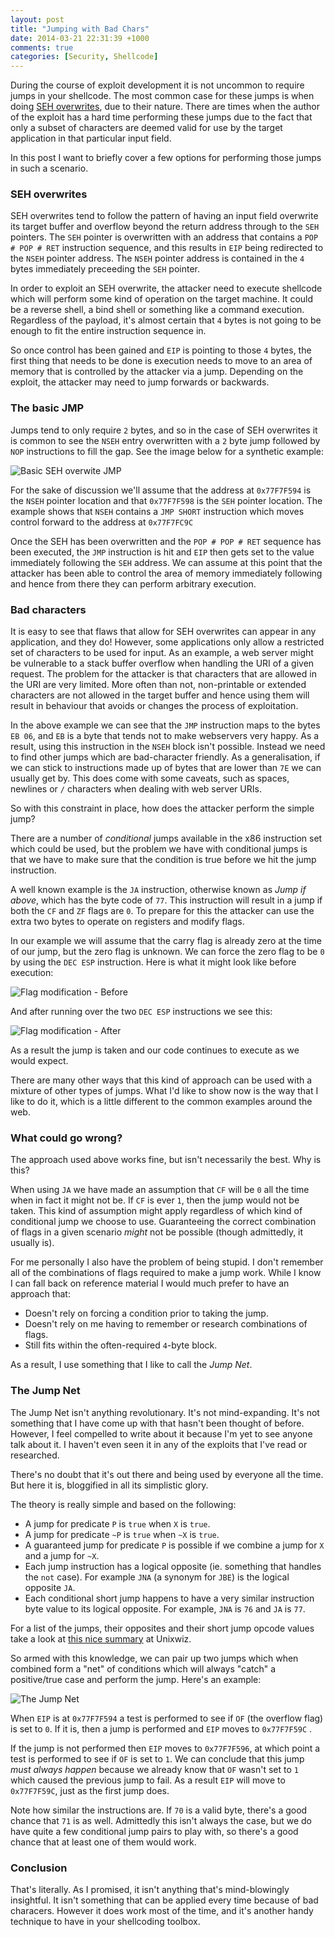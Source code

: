 ```yaml
---
layout: post
title: "Jumping with Bad Chars"
date: 2014-03-21 22:31:39 +1000
comments: true
categories: [Security, Shellcode]
---
```


During the course of exploit development it is not uncommon to require jumps in your shellcode. The most common case for these jumps is when doing [SEH overwrites][], due to their nature. There are times when the author of the exploit has a hard time performing these jumps due to the fact that only a subset of characters are deemed valid for use by the target application in that particular input field.

In this post I want to briefly cover a few options for performing those jumps in such a scenario.

<!--more-->

### SEH overwrites

SEH overwrites tend to follow the pattern of having an input field overwrite its target buffer and overflow beyond the return address through to the `SEH` pointers. The `SEH` pointer is overwritten with an address that contains a `POP # POP # RET` instruction sequence, and this results in `EIP` being redirected to the `NSEH` pointer address. The `NSEH` pointer address is contained in the `4` bytes immediately preceeding the `SEH` pointer.

In order to exploit an SEH overwrite, the attacker need to execute shellcode which will perform some kind of operation on the target machine. It could be a reverse shell, a bind shell or something like a command execution. Regardless of the payload, it's almost certain that `4` bytes is not going to be enough to fit the entire instruction sequence in.

So once control has been gained and `EIP` is pointing to those `4` bytes, the first thing that needs to be done is execution needs to move to an area of memory that is controlled by the attacker via a jump. Depending on the exploit, the attacker may need to jump forwards or backwards.

### The basic JMP

Jumps tend to only require `2` bytes, and so in the case of SEH overwrites it is common to see the `NSEH` entry overwritten with a `2` byte jump followed by `NOP` instructions to fill the gap. See the image below for a synthetic example:

![Basic SEH overwite JMP](/uploads/2014/03/jmp-1-basicjmp.png)

For the sake of discussion we'll assume that the address at `0x77F7F594` is the `NSEH` pointer location and that `0x77F7F598` is the `SEH` pointer location. The example shows that `NSEH` contains a `JMP SHORT` instruction which moves control forward to the address at `0x77F7FC9C`

Once the SEH has been overwritten and the `POP # POP # RET` sequence has been executed, the `JMP` instruction is hit and `EIP` then gets set to the value immediately following the `SEH` address. We can assume at this point that the attacker has been able to control the area of memory immediately following and hence from there they can perform arbitrary execution.

### Bad characters

It is easy to see that flaws that allow for SEH overwrites can appear in any application, and they do! However, some applications only allow a restricted set of characters to be used for input. As an example, a web server might be vulnerable to a stack buffer overflow when handling the URI of a given request. The problem for the attacker is that characters that are allowed in the URI are very limited. More often than not, non-printable or extended characters are not allowed in the target buffer and hence using them will result in behaviour that avoids or changes the process of exploitation.

In the above example we can see that the `JMP` instruction maps to the bytes `EB 06`, and `EB` is a byte that tends not to make webservers very happy. As a result, using this instruction in the `NSEH` block isn't possible. Instead we need to find other jumps which are bad-character friendly. As a generalisation, if we can stick to instructions made up of bytes that are lower than `7E` we can usually get by. This does come with some caveats, such as spaces, newlines or `/` characters when dealing with web server URIs.

So with this constraint in place, how does the attacker perform the simple jump?

There are a number of _conditional_ jumps available in the x86 instruction set which could be used, but the problem we have with conditional jumps is that we have to make sure that the condition is true before we hit the jump instruction.

A well known example is the `JA` instruction, otherwise known as _Jump if above_, which has the byte code of `77`. This instruction will result in a jump if both the `CF` and `ZF` flags are `0`. To prepare for this the attacker can use the extra two bytes to operate on registers and modify flags.

In our example we will assume that the carry flag is already zero at the time of our jump, but the zero flag is unknown. We can force the zero flag to be `0` by using the `DEC ESP` instruction. Here is what it might look like before execution:

![Flag modification - Before](/uploads/2014/03/jmp-2-cond-before.png)

And after running over the two `DEC ESP` instructions we see this:

![Flag modification - After](/uploads/2014/03/jmp-2-cond-after.png)

As a result the jump is taken and our code continues to execute as we would expect.

There are many other ways that this kind of approach can be used with a mixture of other types of jumps. What I'd like to show now is the way that I like to do it, which is a little different to the common examples around the web.

### What could go wrong?

The approach used above works fine, but isn't necessarily the best. Why is this?

When using `JA` we have made an assumption that `CF` will be `0` all the time when in fact it might not be. If `CF` is ever `1`, then the jump would not be taken. This kind of assumption might apply regardless of which kind of conditional jump we choose to use. Guaranteeing the correct combination of flags in a given scenario _might_ not be possible (though admittedly, it usually is).

For me personally I also have the problem of being stupid. I don't remember all of the combinations of flags required to make a jump work. While I know I can fall back on reference material I would much prefer to have an approach that:

* Doesn't rely on forcing a condition prior to taking the jump.
* Doesn't rely on me having to remember or research combinations of flags.
* Still fits within the often-required `4`-byte block.

As a result, I use something that I like to call the _Jump Net_.

### The Jump Net

The Jump Net isn't anything revolutionary. It's not mind-expanding. It's not something that I have come up with that hasn't been thought of before. However, I feel compelled to write about it because I'm yet to see anyone talk about it. I haven't even seen it in any of the exploits that I've read or researched.

There's no doubt that it's out there and being used by everyone all the time. But here it is, bloggified in all its simplistic glory.

The theory is really simple and based on the following:

* A jump for predicate `P` is `true` when `X` is `true`.
* A jump for predicate `~P` is `true` when `~X` is `true`.
* A guaranteed jump for predicate `P` is possible if we combine a jump for `X` and a jump for `~X`.
* Each jump instruction has a logical opposite (ie. something that handles the `not` case). For example `JNA` (a synonym for `JBE`) is the logical opposite `JA`.
* Each conditional short jump happens to have a very similar instruction byte value to its logical opposite. For example, `JNA` is `76` and `JA` is `77`.

For a list of the jumps, their opposites and their short jump opcode values take a look at [this nice summary][jmpsummary] at Unixwiz.

So armed with this knowledge, we can pair up two jumps which when combined form a "net" of conditions which will always "catch" a positive/true case and perform the jump. Here's an example:

![The Jump Net](/uploads/2014/03/jmp-3-jojno.png)

When `EIP` is at `0x77F7F594` a test is performed to see if `OF` (the overflow flag) is set to `0`. If it is, then a jump is performed and `EIP` moves to `0x77F7F59C` .

If the jump is not performed then `EIP` moves to `0x77F7F596`, at which point a test is performed to see if `OF` is set to `1`. We can conclude that this jump _must always happen_ because we already know that `OF` wasn't set to `1` which caused the previous jump to fail. As a result `EIP` will move to `0x77F7F59C`, just as the first jump does.

Note how similar the instructions are. If `70` is a valid byte, there's a good chance that `71` is as well. Admittedly this isn't always the case, but we do have quite a few conditional jump pairs to play with, so there's a good chance that at least one of them would work.

### Conclusion

That's literally. As I promised, it isn't anything that's mind-blowingly insightful. It isn't something that can be applied every time because of bad characers. However it does work most of the time, and it's another handy technique to have in your shellcoding toolbox.


  [SEH overwrites]: https://www.corelan.be/index.php/2009/07/25/writing-buffer-overflow-exploits-a-quick-and-basic-tutorial-part-3-seh/
  [jmpsummary]: http://www.unixwiz.net/techtips/x86-jumps.html
